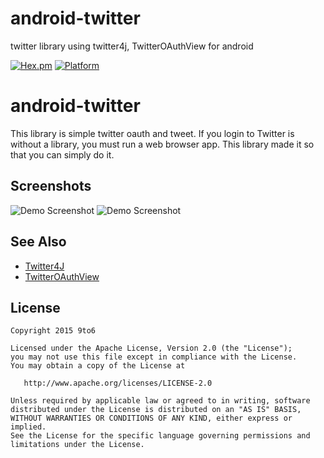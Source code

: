 # android-twitter
twitter library using twitter4j, TwitterOAuthView for android

[![Hex.pm](https://img.shields.io/hexpm/l/plug.svg)](http://www.apache.org/licenses/LICENSE-2.0) [![Platform](https://img.shields.io/badge/platform-android-green.svg)](http://developer.android.com/index.html)

android-twitter
=================
This library is simple twitter oauth and tweet.
If you login to Twitter is without a library, you must run a web browser app.
This library made it so that you can simply do it.

Screenshots
-----------

![Demo Screenshot][1]
![Demo Screenshot][2]


<h2><a id="user-content-see-also" class="anchor" href="#see-also" aria-hidden="true"><span class="octicon octicon-link"></span></a>See Also</h2>

<ul>
<li><a href="http://twitter4j.org/">Twitter4J</a></li>
<li><a href="https://github.com/TakahikoKawasaki/TwitterOAuthView">TwitterOAuthView</a></li>
</ul>


License
-------

    Copyright 2015 9to6

    Licensed under the Apache License, Version 2.0 (the "License");
    you may not use this file except in compliance with the License.
    You may obtain a copy of the License at

       http://www.apache.org/licenses/LICENSE-2.0

    Unless required by applicable law or agreed to in writing, software
    distributed under the License is distributed on an "AS IS" BASIS,
    WITHOUT WARRANTIES OR CONDITIONS OF ANY KIND, either express or implied.
    See the License for the specific language governing permissions and
    limitations under the License.

[1]: https://raw.github.com/9to6/android-twitter/master/screenshot1.png
[2]: https://raw.github.com/9to6/android-twitter/master/screenshot2.png


